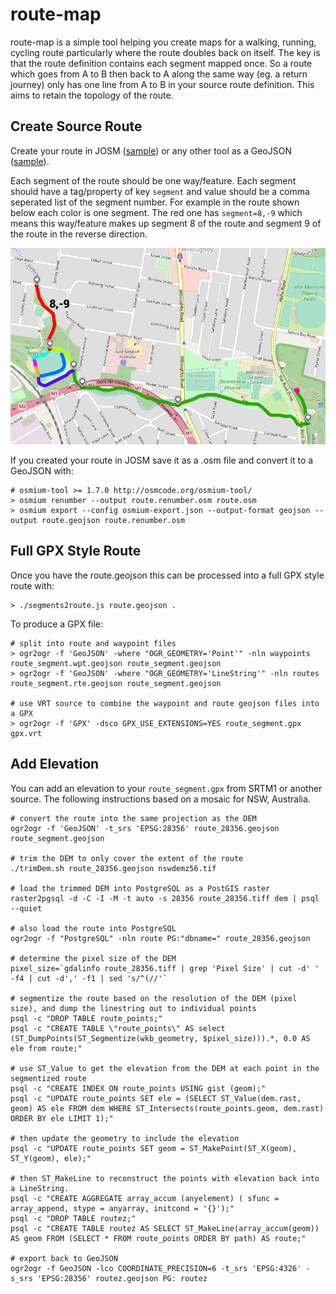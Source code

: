 # route-map

route-map is a simple tool helping you create maps for a walking, running, cycling route particularly where the route doubles back on itself. The key is that the route definition contains each segment mapped once. So a route which goes from A to B then back to A along the same way (eg. a return journey) only has one line from A to B in your source route definition. This aims to retain the topology of the route.

## Create Source Route
Create your route in JOSM ([sample](data/willoughby-park-run.osm)) or any other tool as a GeoJSON ([sample](data/willoughby-park-run.geojson)).

Each segment of the route should be one way/feature. Each segment should have a tag/property of key `segment` and value should be a comma seperated list of the segment number. For example in the route shown below each color is one segment. The red one has `segment=8,-9` which means this way/feature makes up segment 8 of the route and segment 9 of the route in the reverse direction.

<img alt="Map of Willoughby Park Run Route" src="data/willoughby-park-run.png">

If you created your route in JOSM save it as a .osm file and convert it to a GeoJSON with:

    # osmium-tool >= 1.7.0 http://osmcode.org/osmium-tool/
    > osmium renumber --output route.renumber.osm route.osm
    > osmium export --config osmium-export.json --output-format geojson --output route.geojson route.renumber.osm

## Full GPX Style Route

Once you have the route.geojson this can be processed into a full GPX style route with:

    > ./segments2route.js route.geojson .

To produce a GPX file:

    # split into route and waypoint files
    > ogr2ogr -f 'GeoJSON' -where "OGR_GEOMETRY='Point'" -nln waypoints route_segment.wpt.geojson route_segment.geojson 
    > ogr2ogr -f 'GeoJSON' -where "OGR_GEOMETRY='LineString'" -nln routes route_segment.rte.geojson route_segment.geojson 

    # use VRT source to combine the waypoint and route geojson files into a GPX
    > ogr2ogr -f 'GPX' -dsco GPX_USE_EXTENSIONS=YES route_segment.gpx gpx.vrt 


## Add Elevation

You can add an elevation to your `route_segment.gpx` from SRTM1 or another source. The following instructions based on a mosaic for NSW, Australia.

    # convert the route into the same projection as the DEM
    ogr2ogr -f 'GeoJSON' -t_srs 'EPSG:28356' route_28356.geojson route_segment.geojson

    # trim the DEM to only cover the extent of the route
    ./trimDem.sh route_28356.geojson nswdemz56.tif

    # load the trimmed DEM into PostgreSQL as a PostGIS raster
    raster2pgsql -d -C -I -M -t auto -s 28356 route_28356.tiff dem | psql --quiet

    # also load the route into PostgreSQL
    ogr2ogr -f "PostgreSQL" -nln route PG:"dbname=" route_28356.geojson 

    # determine the pixel size of the DEM
    pixel_size=`gdalinfo route_28356.tiff | grep 'Pixel Size' | cut -d' ' -f4 | cut -d',' -f1 | sed 's/^(//'`

    # segmentize the route based on the resolution of the DEM (pixel size), and dump the linestring out to individual points
    psql -c "DROP TABLE route_points;"
    psql -c "CREATE TABLE \"route_points\" AS select (ST_DumpPoints(ST_Segmentize(wkb_geometry, $pixel_size))).*, 0.0 AS ele from route;"

    # use ST_Value to get the elevation from the DEM at each point in the segmentized route
    psql -c "CREATE INDEX ON route_points USING gist (geom);"
    psql -c "UPDATE route_points SET ele = (SELECT ST_Value(dem.rast, geom) AS ele FROM dem WHERE ST_Intersects(route_points.geom, dem.rast) ORDER BY ele LIMIT 1);"

    # then update the geometry to include the elevation
    psql -c "UPDATE route_points SET geom = ST_MakePoint(ST_X(geom), ST_Y(geom), ele);"

    # then ST_MakeLine to reconstruct the points with elevation back into a LineString.
    psql -c "CREATE AGGREGATE array_accum (anyelement) ( sfunc = array_append, stype = anyarray, initcond = '{}');"
    psql -c "DROP TABLE routez;"
    psql -c "CREATE TABLE routez AS SELECT ST_MakeLine(array_accum(geom)) AS geom FROM (SELECT * FROM route_points ORDER BY path) AS route;"

    # export back to GeoJSON
    ogr2ogr -f GeoJSON -lco COORDINATE_PRECISION=6 -t_srs 'EPSG:4326' -s_srs 'EPSG:28356' routez.geojson PG: routez
